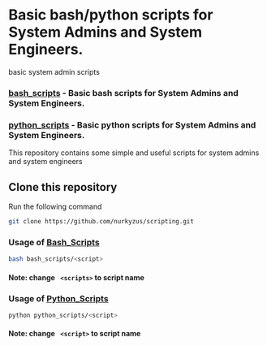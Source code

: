 # Basic bash/python scripts for System Admins and System Engineers.
basic system admin scripts

### [bash_scripts](bash_scripts) - Basic bash scripts for System Admins and System Engineers.

### [python_scripts](python_scripts) - Basic python scripts for System Admins and System Engineers.


This repository contains some simple and useful scripts for system admins and system engineers 

## Clone this repository

Run the following command

```bash
git clone https://github.com/nurkyzus/scripting.git
```

### Usage of [Bash_Scripts](bash_scripts)

```bash
bash bash_scripts/<script>
```
#### Note: change ``` <scripts>``` to script name

### Usage of [Python_Scripts](python_scripts)

``` bash
python python_scripts/<script>
```
#### Note: change ``` <script>``` to script name


